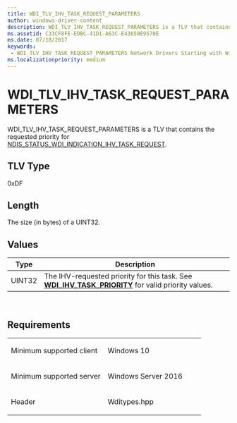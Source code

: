 ```yaml
---
title: WDI_TLV_IHV_TASK_REQUEST_PARAMETERS
author: windows-driver-content
description: WDI_TLV_IHV_TASK_REQUEST_PARAMETERS is a TLV that contains the requested priority for NDIS_STATUS_WDI_INDICATION_IHV_TASK_REQUEST.
ms.assetid: C33CF8FE-EDBC-41D1-A63C-E43650E9570E
ms.date: 07/18/2017 
keywords:
 - WDI_TLV_IHV_TASK_REQUEST_PARAMETERS Network Drivers Starting with Windows Vista
ms.localizationpriority: medium
---
```


# WDI\_TLV\_IHV\_TASK\_REQUEST\_PARAMETERS


WDI\_TLV\_IHV\_TASK\_REQUEST\_PARAMETERS is a TLV that contains the requested priority for [NDIS\_STATUS\_WDI\_INDICATION\_IHV\_TASK\_REQUEST](https://msdn.microsoft.com/library/windows/hardware/dn925637).

## TLV Type


0xDF

## Length


The size (in bytes) of a UINT32.

## Values


| Type   | Description                                                                                                                             |
|--------|-----------------------------------------------------------------------------------------------------------------------------------------|
| UINT32 | The IHV-requested priority for this task. See [**WDI\_IHV\_TASK\_PRIORITY**](https://msdn.microsoft.com/library/windows/hardware/dn926064) for valid priority values. |

 

Requirements
------------

<table>
<colgroup>
<col width="50%" />
<col width="50%" />
</colgroup>
<tbody>
<tr class="odd">
<td><p>Minimum supported client</p></td>
<td><p>Windows 10</p></td>
</tr>
<tr class="even">
<td><p>Minimum supported server</p></td>
<td><p>Windows Server 2016</p></td>
</tr>
<tr class="odd">
<td><p>Header</p></td>
<td>Wditypes.hpp</td>
</tr>
</tbody>
</table>

 

 




